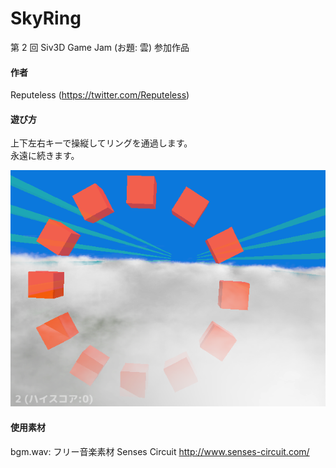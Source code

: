 # SkyRing
第 2 回 Siv3D Game Jam (お題: 雲) 参加作品

#### 作者  
Reputeless (https://twitter.com/Reputeless)

#### 遊び方  
上下左右キーで操縦してリングを通過します。  
永遠に続きます。

![スクリーンショット](ss.png "スクリーンショット")

#### 使用素材
bgm.wav: フリー音楽素材 Senses Circuit http://www.senses-circuit.com/ 
